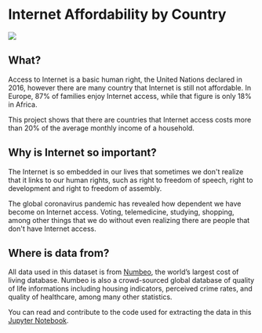 # Internet Affordability by Country

![](https://github.com/vnbrs/internet-affordability/raw/main/graph.png)

## What?
Access to Internet is a basic human right, the United Nations declared in 2016, however there are many country that Internet is still not affordable. In Europe, 87% of families enjoy Internet access, while that figure is only 18% in Africa.

This project shows that there are countries that Internet access costs more than 20% of the average monthly income of a household. 

## Why is Internet so important?
The Internet is so embedded in our lives that sometimes we don't realize that it links to our human rights, such as right to freedom of speech, right to development and right to freedom of assembly.

The global coronavirus pandemic has revealed how dependent we have become on Internet access. Voting, telemedicine, studying, shopping, among other things that we do without even realizing there are people that don't have Internet access.

## Where is data from?
All data used in this dataset is from [Numbeo](https://www.numbeo.com), the world’s largest cost of living database. Numbeo is also a crowd-sourced global database of quality of life informations including housing indicators, perceived crime rates, and quality of healthcare, among many other statistics.

You can read and contribute to the code used for extracting the data in this [Jupyter Notebook](https://github.com/vnbrs/internet-affordability/blob/main/dataset.ipynb).
